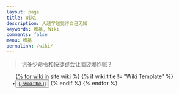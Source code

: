 ```yaml
---
layout: page
title: Wiki
description: 人越学越觉得自己无知
keywords: 维基, Wiki
comments: false
menu: 维基
permalink: /wiki/
---
```


> 记多少命令和快捷键会让脑袋爆炸呢？


<ul class="listing">
{% for wiki in site.wiki %}
{% if wiki.title != "Wiki Template" %}
<button class="btn btn-outline" type="button">
<li class="listing-item"><a href="{{ site.url }}{{ wiki.url }}">{{ wiki.title }}</a></li></button>
{% endif %}
{% endfor %}
</ul>
